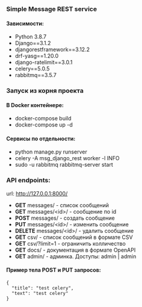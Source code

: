 ### Simple Message REST service

#### Зависимости:
- Python 3.8.7
- Django==3.1.2
- djangorestframework==3.12.2 
- drf-yasg==1.20.0
- django-ratelimit==3.0.1
- celery==5.0.5
- rabbitmq==3.5.7

### Запуск из корня проекта
#### В Docker контейнере:
- docker-compose build
- docker-compose up -d
#### Сервисы по отдельности:
- python manage.py runserver
- celery -A msg_django_rest worker -l INFO
- sudo -u rabbitmq rabbitmq-server start
### API endpoints:
url: http://127.0.0.1:8000/
- **GET** messages/ - список сообщений
- **GET** messages/\<id>/ - сообщение по id
- **POST** messages/ - создать сообщение
- **PUT** messages/\<id>/ - изменить сообщение
- **DELETE** messages/\<id>/ - удалить сообщение
- **GET** csv/ - список сообщений в формате CSV
- **GET** csv/?limit=1 - ограничить колличество
- **GET** docs/ - документация в формате OpenAPI
- **GET** admin/ - админка. Доступы: admin | admin

#### Пример тела POST и PUT запросов:
```
{
  "title": "test celery",
  "text": "test celery"
}
```
